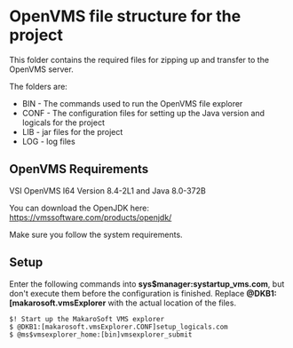 # OpenVMS file structure for the project
This folder contains the required files for zipping up and transfer to the OpenVMS server.

The folders are:
+ BIN - The commands used to run the OpenVMS file explorer
+ CONF - The configuration files for setting up the Java version and logicals for the project
+ LIB - jar files for the project
+ LOG - log files

## OpenVMS Requirements
VSI OpenVMS I64 Version 8.4-2L1 and Java 8.0-372B

You can download the OpenJDK here: https://vmssoftware.com/products/openjdk/

Make sure you follow the system requirements.

## Setup
Enter the following commands into __sys$manager:systartup_vms.com__, but don't execute them before the configuration is finished. Replace __@DKB1:[makarosoft.vmsExplorer__ with the actual location of the files.
```
$! Start up the MakaroSoft VMS explorer
$ @DKB1:[makarosoft.vmsExplorer.CONF]setup_logicals.com
$ @ms$vmsexplorer_home:[bin]vmsexplorer_submit
```
